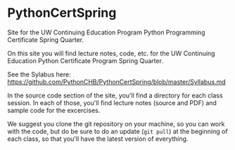 PythonCertSpring
================

Site for the UW Continuing Education Program Python Programming Certificate Spring Quarter.

On this site you will find lecture notes, code, etc. for the UW Continuing Education Python Certificate Program Spring Quarter.

See the Sylabus here: https://github.com/PythonCHB/PythonCertSpring/blob/master/Syllabus.md

In the source code section of the site, you'll find a directory for each class session.
In each of those, you'll find lecture notes (source and PDF) and sample code for the excercises.

We suggest you clone the git repository on your machine, so you can work with the code,
but do be sure to do an update (`git pull`) at the beginning of each class, so that you'll
have the latest version of everything.

